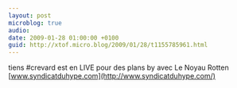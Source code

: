 ```yaml
---
layout: post
microblog: true
audio: 
date: 2009-01-28 01:00:00 +0100
guid: http://xtof.micro.blog/2009/01/28/t1155785961.html
---
```

tiens #crevard est en LIVE  pour des plans by avec Le Noyau Rotten [www.syndicatduhype.com](http://www.syndicatduhype.com/)
